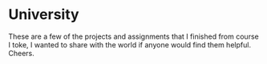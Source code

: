 # University

These are a few of the projects and assignments that I finished from course I toke, I wanted to share with the world if anyone would find them helpful. Cheers.
